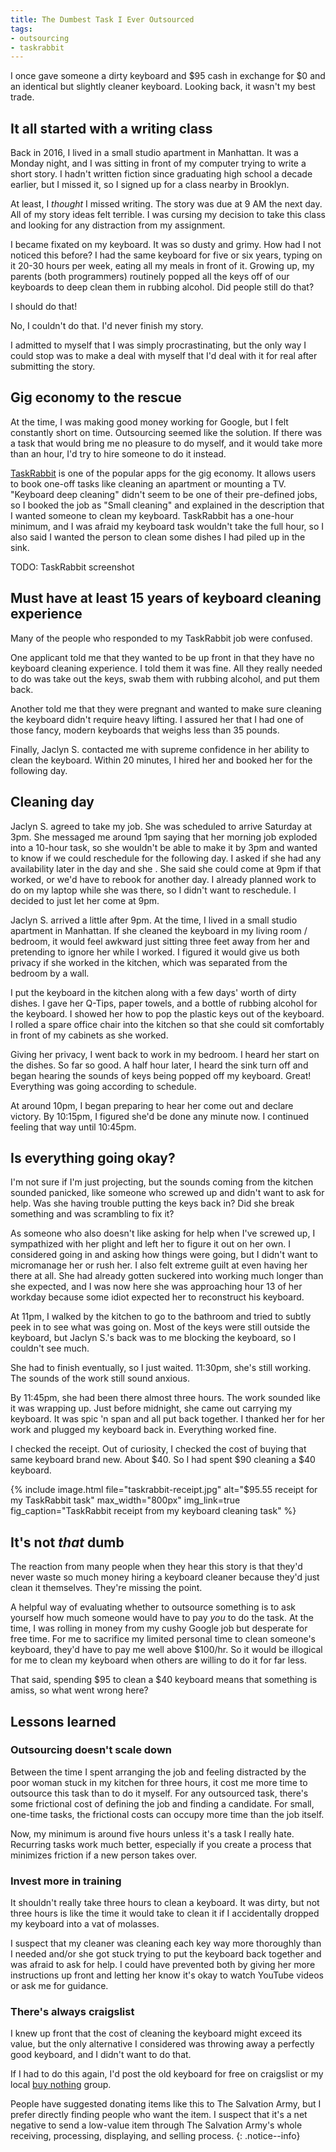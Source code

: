 ```yaml
---
title: The Dumbest Task I Ever Outsourced
tags:
- outsourcing
- taskrabbit
---
```


I once gave someone a dirty keyboard and $95 cash in exchange for $0 and an identical but slightly cleaner keyboard. Looking back, it wasn't my best trade.

## It all started with a writing class

Back in 2016, I lived in a small studio apartment in Manhattan. It was a Monday night, and I was sitting in front of my computer trying to write a short story. I hadn't written fiction since graduating high school a decade earlier, but I missed it, so I signed up for a class nearby in Brooklyn.

At least, I *thought* I missed writing. The story was due at 9 AM the next day. All of my story ideas felt terrible. I was cursing my decision to take this class and looking for any distraction from my assignment.

I became fixated on my keyboard. It was so dusty and grimy. How had I not noticed this before? I had the same keyboard for five or six years, typing on it 20-30 hours per week, eating all my meals in front of it. Growing up, my parents (both programmers) routinely popped all the keys off of our keyboards to deep clean them in rubbing alcohol. Did people still do that?

I should do that!

No, I couldn't do that. I'd never finish my story.

I admitted to myself that I was simply procrastinating, but the only way I could stop was to make a deal with myself that I'd deal with it for real after submitting the story.

## Gig economy to the rescue

At the time, I was making good money working for Google, but I felt constantly short on time. Outsourcing seemed like the solution. If there was a task that would bring me no pleasure to do myself, and it would take more than an hour, I'd try to hire someone to do it instead.

[TaskRabbit](https://www.taskrabbit.com) is one of the popular apps for the gig economy. It allows users to book one-off tasks like cleaning an apartment or mounting a TV. "Keyboard deep cleaning" didn't seem to be one of their pre-defined jobs, so I booked the job as "Small cleaning" and explained in the description that I wanted someone to clean my keyboard. TaskRabbit has a one-hour minimum, and I was afraid my keyboard task wouldn't take the full hour, so I also said I wanted the person to clean some dishes I had piled up in the sink.


TODO: TaskRabbit screenshot

## Must have at least 15 years of keyboard cleaning experience

Many of the people who responded to my TaskRabbit job were confused.

One applicant told me that they wanted to be up front in that they have no keyboard cleaning experience. I told them it was fine. All they really needed to do was take out the keys, swab them with rubbing alcohol, and put them back.

Another told me that they were pregnant and wanted to make sure cleaning the keyboard didn't require heavy lifting. I assured her that I had one of those fancy, modern keyboards that weighs less than 35 pounds.

Finally, Jaclyn S. contacted me with supreme confidence in her ability to clean the keyboard. Within 20 minutes, I hired her and booked her for the following day.

## Cleaning day

Jaclyn S. agreed to take my job. She was scheduled to arrive Saturday at 3pm. She messaged me around 1pm saying that her morning job exploded into a 10-hour task, so she wouldn't be able to make it by 3pm and wanted to know if we could reschedule for the following day. I asked if she had any availability later in the day and she . She said she could come at 9pm if that worked, or we'd have to rebook for another day. I already planned work to do on my laptop while she was there, so I didn't want to reschedule. I decided to just let her come at 9pm.

Jaclyn S. arrived a little after 9pm. At the time, I lived in a small studio apartment in Manhattan. If she cleaned the keyboard in my living room / bedroom, it would feel awkward just sitting three feet away from her and pretending to ignore her while I worked. I figured it would give us both privacy if she worked in the kitchen, which was separated from the bedroom by a wall.

I put the keyboard in the kitchen along with a few days' worth of dirty dishes. I gave her Q-Tips, paper towels, and a bottle of rubbing alcohol for the keyboard. I showed her how to pop the plastic keys out of the keyboard. I rolled a spare office chair into the kitchen so that she could sit comfortably in front of my cabinets as she worked.

Giving her privacy, I went back to work in my bedroom. I heard her start on the dishes. So far so good. A half hour later, I heard the sink turn off and began hearing the sounds of keys being popped off my keyboard. Great! Everything was going according to schedule.

At around 10pm, I began preparing to hear her come out and declare victory. By 10:15pm, I figured she'd be done any minute now. I continued feeling that way until 10:45pm.

## Is everything going okay?

I'm not sure if I'm just projecting, but the sounds coming from the kitchen sounded panicked, like someone who screwed up and didn't want to ask for help. Was she having trouble putting the keys back in? Did she break something and was scrambling to fix it?

As someone who also doesn't like asking for help when I've screwed up, I sympathized with her plight and left her to figure it out on her own. I considered going in and asking how things were going, but I didn't want to micromanage her or rush her. I also felt extreme guilt at even having her there at all. She had already gotten suckered into working much longer than she expected, and I was now here she was approaching hour 13 of her workday because some idiot expected her to reconstruct his keyboard.

At 11pm, I walked by the kitchen to go to the bathroom and tried to subtly peek in to see what was going on. Most of the keys were still outside the keyboard, but Jaclyn S.'s back was to me blocking the keyboard, so I couldn't see much.

She had to finish eventually, so I just waited. 11:30pm, she's still working. The sounds of the work still sound anxious.

By 11:45pm, she had been there almost three hours. The work sounded like it was wrapping up. Just before midnight, she came out carrying my keyboard. It was spic 'n span and all put back together. I thanked her for her work and plugged my keyboard back in. Everything worked fine.

I checked the receipt. Out of curiosity, I checked the cost of buying that same keyboard brand new. About $40. So I had spent $90 cleaning a $40 keyboard.

{% include image.html file="taskrabbit-receipt.jpg" alt="$95.55 receipt for my TaskRabbit task" max_width="800px" img_link=true fig_caption="TaskRabbit receipt from my keyboard cleaning task" %}

## It's not *that* dumb

The reaction from many people when they hear this story is that they'd never waste so much money hiring a keyboard cleaner because they'd just clean it themselves. They're missing the point.

A helpful way of evaluating whether to outsource something is to ask yourself how much someone would have to pay *you* to do the task. At the time, I was rolling in money from my cushy Google job but desperate for free time. For me to sacrifice my limited personal time to clean someone's keyboard, they'd have to pay me well above $100/hr. So it would be illogical for me to clean my keyboard when others are willing to do it for far less.

That said, spending $95 to clean a $40 keyboard means that something is amiss, so what went wrong here?

## Lessons learned

### Outsourcing doesn't scale down

Between the time I spent arranging the job and feeling distracted by the poor woman stuck in my kitchen for three hours, it cost me more time to outsource this task than to do it myself. For any outsourced task, there's some frictional cost of defining the job and finding a candidate. For small, one-time tasks, the frictional costs can occupy more time than the job itself.

Now, my minimum is around five hours unless it's a task I really hate. Recurring tasks work much better, especially if you create a process that minimizes friction if a new person takes over.

### Invest more in training

It shouldn't really take three hours to clean a keyboard. It was dirty, but not three hours is like the time it would take to clean it if I accidentally dropped my keyboard into a vat of molasses.

I suspect that my cleaner was cleaning each key way more thoroughly than I needed and/or she got stuck trying to put the keyboard back together and was afraid to ask for help. I could have prevented both by giving her more instructions up front and letting her know it's okay to watch YouTube videos or ask me for guidance.

### There's always craigslist

I knew up front that the cost of cleaning the keyboard might exceed its value, but the only alternative I considered was throwing away a perfectly good keyboard, and I didn't want to do that.

If I had to do this again, I'd post the old keyboard for free on craigslist or my local [buy nothing](https://buynothingproject.org) group.

People have suggested donating items like this to The Salvation Army, but I prefer directly finding people who want the item. I suspect that it's a net negative to send a low-value item through The Salvation Army's whole receiving, processing, displaying, and selling process.
{: .notice--info}